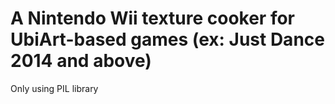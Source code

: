 # A Nintendo Wii texture cooker for UbiArt-based games (ex: Just Dance 2014 and above)

Only using PIL library
